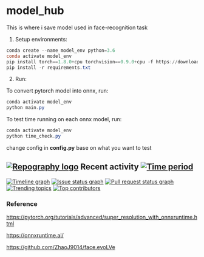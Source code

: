 
# model_hub

This is where i save model used in face-recognition task

1. Setup environments:

```powershell
conda create --name model_env python=3.6
conda activate model_env
pip install torch==1.8.0+cpu torchvision==0.9.0+cpu -f https://download.pytorch.org/whl/torch_stable.html
pip install -r requirements.txt
```

2. Run:

To convert pytorch model into onnx, run:

```powershell
conda activate model_env
python main.py
```

To test time running on each onnx model, run:

```powershell
conda activate model_env
python time_check.py
```

change config in **config.py** base on what you want to test

## [![Repography logo](https://images.repography.com/logo.svg)](https://repography.com) Recent activity [![Time period](https://images.repography.com/25022152/Tamminhdiep97/model_hub/recent-activity/a6384a256c757af24021651c01cbd485_badge.svg)](https://repography.com)

[![Timeline graph](https://images.repography.com/25022152/Tamminhdiep97/model_hub/recent-activity/a6384a256c757af24021651c01cbd485_timeline.svg)](https://github.com/Tamminhdiep97/model_hub/commits)
[![Issue status graph](https://images.repography.com/25022152/Tamminhdiep97/model_hub/recent-activity/a6384a256c757af24021651c01cbd485_issues.svg)](https://github.com/Tamminhdiep97/model_hub/issues)
[![Pull request status graph](https://images.repography.com/25022152/Tamminhdiep97/model_hub/recent-activity/a6384a256c757af24021651c01cbd485_prs.svg)](https://github.com/Tamminhdiep97/model_hub/pulls)
[![Trending topics](https://images.repography.com/25022152/Tamminhdiep97/model_hub/recent-activity/a6384a256c757af24021651c01cbd485_words.svg)](https://github.com/Tamminhdiep97/model_hub/commits)
[![Top contributors](https://images.repography.com/25022152/Tamminhdiep97/model_hub/recent-activity/a6384a256c757af24021651c01cbd485_users.svg)](https://github.com/Tamminhdiep97/model_hub/graphs/contributors)

### Reference

https://pytorch.org/tutorials/advanced/super_resolution_with_onnxruntime.html

https://onnxruntime.ai/

https://github.com/ZhaoJ9014/face.evoLVe
